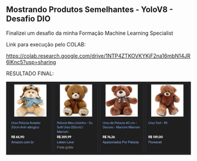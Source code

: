 ## Mostrando Produtos Semelhantes - YoloV8 - Desafio DIO

Finalizei um desafio da minha Formação Machine Learning Specialist

Link para execução pelo COLAB:

https://colab.research.google.com/drive/1NTP4ZTKOVKYKjF2na16mbN14JR6lKnc5?usp=sharing


RESULTADO FINAL:

<img src="https://github.com/William-Almeida-Sousa/Yolo_V8_Semelhantes/blob/cf5359f1923432fb877ac776533c57d1ffbb9489/exemplo.jpg">

